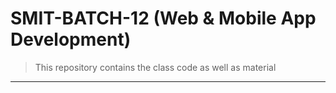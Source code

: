 # SMIT-BATCH-12 (Web & Mobile App Development)

> This repository contains the class code as well as material
---